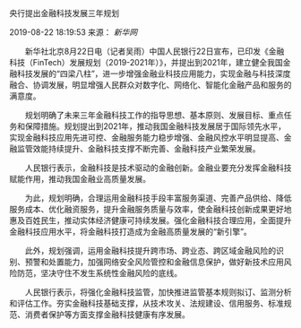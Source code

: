 央行提出金融科技发展三年规划

2019-08-22 18:19:53 来源： _新华网_


　　新华社北京8月22日电（记者吴雨）中国人民银行22日宣布，已印发《金融科技（FinTech）发展规划（2019-2021年）》，并提出到2021年，建立健全我国金融科技发展的“四梁八柱”，进一步增强金融业科技应用能力，实现金融与科技深度融合、协调发展，明显增强人民群众对数字化、网络化、智能化金融产品和服务的满意度。

　　规划明确了未来三年金融科技工作的指导思想、基本原则、发展目标、重点任务和保障措施。规划提出到2021年，推动我国金融科技发展居于国际领先水平，实现金融科技应用先进可控、金融服务能力稳步增强、金融风控水平明显提高、金融监管效能持续提升、金融科技支撑不断完善、金融科技产业繁荣发展。

　　人民银行表示，金融科技是技术驱动的金融创新。金融业要充分发挥金融科技赋能作用，推动我国金融业高质量发展。

　　为此，规划明确，合理运用金融科技手段丰富服务渠道、完善产品供给、降低服务成本、优化融资服务，提升金融服务质量与效率，使金融科技创新成果更好地惠及百姓民生，推动实体经济健康可持续发展。强化金融科技合理应用，全面提升金融科技应用水平，将金融科技打造成为金融高质量发展的“新引擎”。

　　此外，规划强调，运用金融科技提升跨市场、跨业态、跨区域金融风险的识别、预警和处置能力，加强网络安全风险管控和金融信息保护，做好新技术应用风险防范，坚决守住不发生系统性金融风险的底线。

　　人民银行表示，将强化金融科技监管，加快推进监管基本规则拟订、监测分析和评估工作。夯实金融科技基础支撑，从技术攻关、法规建设、信用服务、标准规范、消费者保护等方面支撑金融科技健康有序发展。